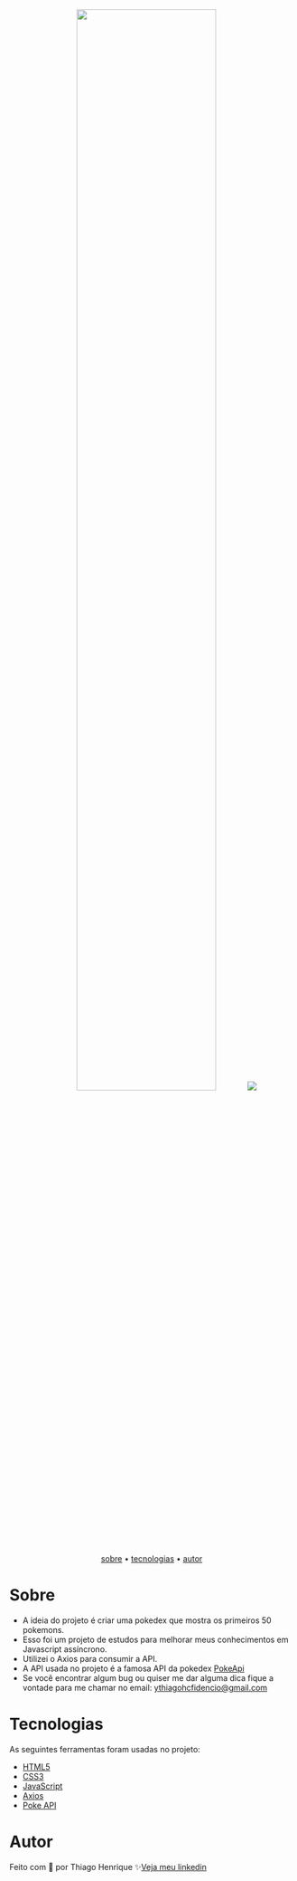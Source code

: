 <div align="center">
  <img src="https://user-images.githubusercontent.com/92443688/222815805-cb57aca9-44a9-4929-9e9c-e3f466953e92.png" width="70%" >
  <img src="https://user-images.githubusercontent.com/92443688/222816635-64f5c6ef-eb2d-478b-9978-d3d14803759d.jpg">
</div>

<div align="center">
    <a href="#sobre">sobre</a> •
    <a href="#tecnologias">tecnologias</a> •
    <a href="#autor">autor</a> 
</div>

# Sobre

- A ideia do projeto é criar uma pokedex que mostra os primeiros 50 pokemons.
- Esso foi um projeto de estudos para melhorar meus conhecimentos em Javascript assíncrono.
- Utilizei o Axios para consumir a API.
- A API usada no projeto é a famosa API da pokedex <a href="https://pokeapi.co/" target="_blank">PokeApi</a> 
- Se você encontrar algum bug ou quiser me dar alguma dica fique a vontade para me chamar no email: ythiagohcfidencio@gmail.com

# Tecnologias

As seguintes ferramentas foram usadas no projeto:

- <a href="https://developer.mozilla.org/pt-BR/docs/Web/HTML" target="_blank">HTML5</a>
- <a href="https://developer.mozilla.org/pt-BR/docs/Web/CSS" target="_blank">CSS3</a>
- <a href="https://developer.mozilla.org/pt-BR/docs/Web/JavaScript" target="_blank">JavaScript</a>
- <a href="https://axios-http.com/" target="_blank">Axios</a>
- <a href="https://pokeapi.co/" target="_blank">Poke API</a>

# Autor

Feito com 💜 por Thiago Henrique ✨<a href="https://www.linkedin.com/in/thiago-fid%C3%AAncio-a24578224/">Veja meu linkedin</a>